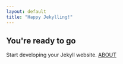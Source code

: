 ```yaml
---
layout: default
title: "Happy Jekylling!"
---
```


## You're ready to go

Start developing your Jekyll website.
[ABOUT](about/test.html 'cheggit')
